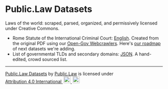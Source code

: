 # Public.Law Datasets
Laws of the world: scraped, parsed, organized, and permissively licensed under Creative Commons.


* Rome Statute of the International Criminal Court: [English](https://github.com/public-law/datasets/blob/master/Intergovernmental/RomeStatute/RomeStatute.json). Created from the original PDF using our [Open-Gov Webcrawlers](https://github.com/public-law/open-gov-crawlers).
Here's [our roadmap](https://github.com/orgs/public-law/projects/9/views/2) of next datasets we're adding.
* List of governmental TLDs and secondary domains: [JSON](https://github.com/public-law/datasets/blob/master/governmental_domains.json). A hand-edited, crowd sourced list.




----

<p xmlns:cc="http://creativecommons.org/ns#" xmlns:dct="http://purl.org/dc/terms/">
  
  <a property="dct:title" rel="cc:attributionURL" href="https://github.com/public-law/datasets">Public.Law Datasets</a> by <a rel="cc:attributionURL dct:creator" property="cc:attributionName" href="https://public.law">Public.Law</a> is licensed under <a href="http://creativecommons.org/licenses/by/4.0/?ref=chooser-v1" target="_blank" rel="license noopener noreferrer" style="display:inline-block;">Attribution 4.0 International
    <img style="height:22px!important;margin-left:3px;" src="https://mirrors.creativecommons.org/presskit/icons/cc.svg">
    <img style="height:22px!important; margin-left:3px;" src="https://mirrors.creativecommons.org/presskit/icons/by.svg">
  </a>
  
</p>
